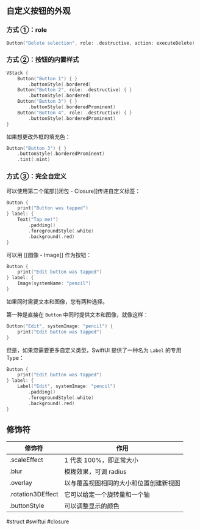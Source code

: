 ## 自定义按钮的外观

### 方式 ①：role

```swift
Button("Delete selection", role: .destructive, action: executeDelete)
```

### 方式 ②：按钮的内置样式

```swift
VStack {
    Button("Button 1") { }
        .buttonStyle(.bordered)
    Button("Button 2", role: .destructive) { }
        .buttonStyle(.bordered)
    Button("Button 3") { }
        .buttonStyle(.borderedProminent)
    Button("Button 4", role: .destructive) { }
        .buttonStyle(.borderedProminent)
}
```

如果想更改外框的填充色：

```swift
Button("Button 3") { }
    .buttonStyle(.borderedProminent)
    .tint(.mint)
```

### 方式 ③：完全自定义

可以使用第二个尾部[[闭包 - Closure]]传递自定义标签：

```swift
Button {
    print("Button was tapped")
} label: {
    Text("Tap me!")
        .padding()
        .foregroundStyle(.white)
        .background(.red)
}
```

可以用 [[图像 - Image]] 作为按钮：

```swift
Button {
    print("Edit button was tapped")
} label: { 
    Image(systemName: "pencil")
}
```

如果同时需要文本和图像，您有两种选择。

第一种是直接在 `Button` 中同时提供文本和图像，就像这样：

```swift
Button("Edit", systemImage: "pencil") {
    print("Edit button was tapped")
}
```

但是，如果您需要更多自定义类型，SwiftUI 提供了一种名为 `Label` 的专用 Type：

```swift
Button {
    print("Edit button was tapped")
} label: {
    Label("Edit", systemImage: "pencil")
        .padding()
        .foregroundStyle(.white)
        .background(.red)
}
```

## 修饰符

| 修饰符               | 作用                  |
| ----------------- | ------------------- |
| .scaleEffect      | 1 代表 100%，即正常大小     |
| .blur             | 模糊效果，可调 radius      |
| .overlay          | 以与覆盖视图相同的大小和位置创建新视图 |
| .rotation3DEffect | 它可以给定一个旋转量和一个轴      |
| .buttonStyle      | 可以调整显示的颜色           |

#struct #swiftui #closure 